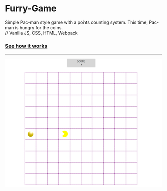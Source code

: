 # Furry-Game

Simple Pac-man style game with a points counting system. This time, Pac-man is hungry for the coins.<br />
// Vanilla JS, CSS, HTML, Webpack
### [See how it works](https://nataliagrudzien.github.io/Furry-Game/) ###
-----------------------------------------------
<img alt="Furry" src="images/Furry_preview.png">

